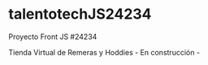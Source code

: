 # talentotechJS24234
Proyecto Front JS #24234

Tienda Virtual de Remeras y Hoddies - En construcción - 

